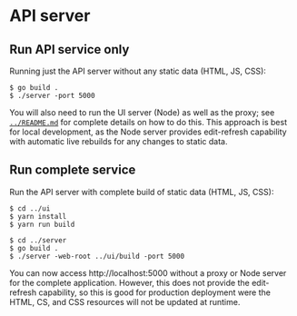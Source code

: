 # API server

## Run API service only

Running just the API server without any static data (HTML, JS, CSS):

```
$ go build .
$ ./server -port 5000
```

You will also need to run the UI server (Node) as well as the proxy; see
[`../README.md`](../README.md) for complete details on how to do this. This
approach is best for local development, as the Node server provides edit-refresh
capability with automatic live rebuilds for any changes to static data.

## Run complete service

Run the API server with complete build of static data (HTML, JS, CSS):

```
$ cd ../ui
$ yarn install
$ yarn run build

$ cd ../server
$ go build .
$ ./server -web-root ../ui/build -port 5000
```

You can now access http://localhost:5000 without a proxy or Node server for the
complete application. However, this does not provide the edit-refresh
capability, so this is good for production deployment were the HTML, CS, and CSS
resources will not be updated at runtime.

